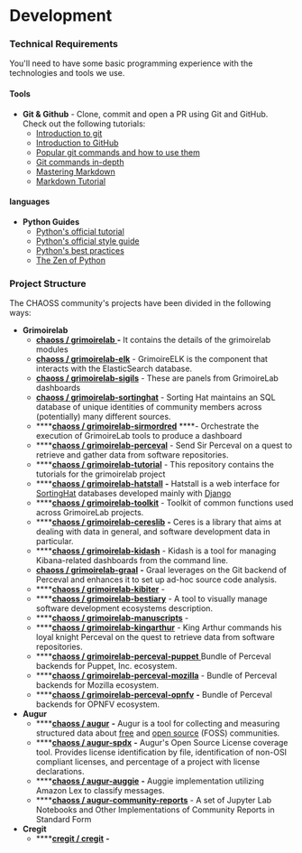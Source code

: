 # Development

### Technical Requirements

You'll need to have some basic programming experience with the technologies and tools we use.

#### Tools

* **Git & Github** - Clone, commit and open a PR using Git and GitHub. Check out the following tutorials:
  * [Introduction to git](https://www.freecodecamp.org/news/what-is-git-and-how-to-use-it-c341b049ae61/)
  * [Introduction to GitHub](https://product.hubspot.com/blog/git-and-github-tutorial-for-beginners)
  * [Popular git commands and how to use them](https://rogerdudler.github.io/git-guide/)
  * [Git commands in-depth](https://medium.com/@george.seif94/a-full-tutorial-on-how-to-use-github-88466bac7d42)
  * [Mastering Markdown](https://guides.github.com/features/mastering-markdown/)
  * [Markdown Tutorial](https://www.markdowntutorial.com/)

#### languages

* **Python Guides** 
  * [Python's official tutorial](https://docs.python.org/3/tutorial/index.html)
  * [Python's official style guide](https://www.python.org/dev/peps/pep-0008/)
  * [Python's best practices](https://gist.github.com/sloria/7001839)
  * [The Zen of Python](https://www.python.org/dev/peps/pep-0020/)

### Project Structure

The CHAOSS community's projects have been divided in the following ways:

* **Grimoirelab**
  * [**chaoss / grimoirelab** ](https://github.com/chaoss/grimoirelab)**-** It contains the details of the grimoirelab modules
  * [**chaoss / grimoirelab-elk**](https://github.com/chaoss/grimoirelab-elk) - GrimoireELK is the component that interacts with the ElasticSearch database.
  * [**chaoss / grimoirelab-sigils**](https://github.com/chaoss/grimoirelab-sigils) - These are panels from GrimoireLab dashboards
  * [**chaoss / grimoirelab-sortinghat**](https://github.com/chaoss/grimoirelab-sortinghat) - Sorting Hat maintains an SQL database of unique identities of community members across \(potentially\) many different sources.
  * \*\*\*\*[**chaoss / grimoirelab-sirmordred**](https://github.com/chaoss/grimoirelab-sirmordred) ****- Orchestrate the execution of GrimoireLab tools to produce a dashboard
  * \*\*\*\*[**chaoss / grimoirelab-perceval**](https://github.com/chaoss/grimoirelab-perceval) - Send Sir Perceval on a quest to retrieve and gather data from software repositories.
  * \*\*\*\*[**chaoss / grimoirelab-tutorial**](https://github.com/chaoss/grimoirelab-tutorial) -  This repository contains the tutorials for the grimoirelab project
  * \*\*\*\*[**chaoss / grimoirelab-hatstall**](https://github.com/chaoss/grimoirelab-hatstall) **-**  Hatstall is a web interface for [SortingHat](http://github.com/grimoirelab/sortinghat) databases developed mainly with [Django](https://www.djangoproject.com/) 
  * \*\*\*\*[**chaoss / grimoirelab-toolkit**](https://github.com/chaoss/grimoirelab-toolkit) - Toolkit of common functions used across GrimoireLab projects.
  * \*\*\*\*[**chaoss / grimoirelab-cereslib**](https://github.com/chaoss/grimoirelab-cereslib) **-** Ceres is a library that aims at dealing with data in general, and software development data in particular.
  * \*\*\*\*[**chaoss / grimoirelab-kidash**](https://github.com/chaoss/grimoirelab-kidash) - Kidash is a tool for managing Kibana-related dashboards from the command line. 
  * [**chaoss / grimoirelab-graal**](https://github.com/chaoss/grimoirelab-graal) **-** Graal leverages on the Git backend of Perceval and enhances it to set up ad-hoc source code analysis.
  * \*\*\*\*[**chaoss / grimoirelab-kibiter**](https://github.com/chaoss/grimoirelab-kibiter) - 
  * \*\*\*\*[**chaoss / grimoirelab-bestiary**](https://github.com/chaoss/grimoirelab-bestiary) - A tool to visually manage software development ecosystems description.
  * \*\*\*\*[**chaoss / grimoirelab-manuscripts**](https://github.com/chaoss/grimoirelab-manuscripts) - 
  * \*\*\*\*[**chaoss / grimoirelab-kingarthur**](https://github.com/chaoss/grimoirelab-kingarthur) - King Arthur commands his loyal knight Perceval on the quest to retrieve data from software repositories.
  * \*\*\*\*[**chaoss / grimoirelab-perceval-puppet** ](https://github.com/chaoss/grimoirelab-perceval-puppet)Bundle of Perceval backends for Puppet, Inc. ecosystem.
  * \*\*\*\*[**chaoss / grimoirelab-perceval-mozilla**](https://github.com/chaoss/grimoirelab-perceval-mozilla) - Bundle of Perceval backends for Mozilla ecosystem.
  * \*\*\*\*[**chaoss / grimoirelab-perceval-opnfv**](https://github.com/chaoss/grimoirelab-perceval-opnfv) **-** Bundle of Perceval backends for OPNFV ecosystem.
* **Augur**
  * \*\*\*\*[**chaoss / augur**](https://github.com/chaoss/augur) **-**  Augur is a tool for collecting and measuring structured data about [free](https://www.fsf.org/about/) and [open source](https://opensource.org/docs/osd) \(FOSS\) communities.
  * \*\*\*\*[**chaoss / augur-spdx**](https://github.com/chaoss/augur-spdx) **-** Augur's Open Source License coverage tool. Provides license identification by file, identification of non-OSI compliant licenses, and percentage of a project with license declarations.
  * \*\*\*\*[**chaoss / augur-auggie**](https://github.com/chaoss/augur-auggie) **-** Auggie implementation utilizing Amazon Lex to classify messages.
  * \*\*\*\*[**chaoss / augur-community-reports**](https://github.com/chaoss/augur-community-reports) - A set of Jupyter Lab Notebooks and Other Implementations of Community Reports in Standard Form
* **Cregit**
  * \*\*\*\*[**cregit / cregit**](https://github.com/cregit/cregit) **-**

